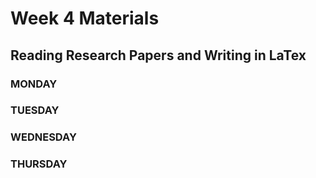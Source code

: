 # Week 4 Materials
## Reading Research Papers and Writing in LaTex
### MONDAY



### TUESDAY



### WEDNESDAY



### THURSDAY



